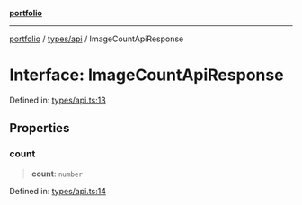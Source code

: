 [**portfolio**](../../../README.md)

***

[portfolio](../../../modules.md) / [types/api](../README.md) / ImageCountApiResponse

# Interface: ImageCountApiResponse

Defined in: [types/api.ts:13](https://github.com/tnorlund/Portfolio/blob/f354c76234ddf5c00ee248c1e491987f8ffcde78/portfolio/types/api.ts#L13)

## Properties

### count

> **count**: `number`

Defined in: [types/api.ts:14](https://github.com/tnorlund/Portfolio/blob/f354c76234ddf5c00ee248c1e491987f8ffcde78/portfolio/types/api.ts#L14)
